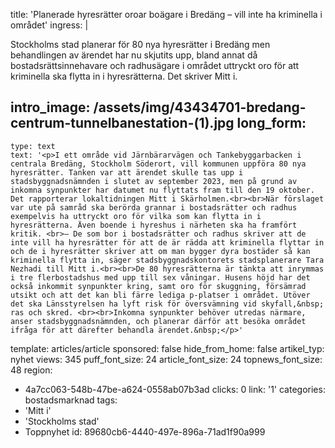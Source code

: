 title: 'Planerade hyresrätter oroar boägare i Bredäng – vill inte ha kriminella i området'
ingress: |
  <p>Stockholms stad planerar för 80 nya hyresrätter i Bredäng men behandlingen av ärendet har nu skjutits upp, bland annat då bostadsrättsinnehavare och radhusägare i området uttryckt oro för att kriminella ska flytta in i hyresrätterna. Det skriver Mitt i.
  </p>
  
intro_image: /assets/img/43434701-bredang-centrum-tunnelbanestation-(1).jpg
long_form:
  -
    type: text
    text: '<p>I ett område vid Järnbärarvägen och Tankebyggarbacken i centrala Bredäng, Stockholm Söderort, vill kommunen uppföra 80 nya hyresrätter. Tanken var att ärendet skulle tas upp i stadsbyggnadsnämnden i slutet av september 2023, men på grund av inkomna synpunkter har datumet nu flyttats fram till den 19 oktober. Det rapporterar lokaltidningen Mitt i Skärholmen.<br><br>När förslaget var ute på samråd ska berörda grannar i bostadsrätter och radhus exempelvis ha uttryckt oro för vilka som kan flytta in i hyresrätterna. Även boende i hyreshus i närheten ska ha framfört kritik. <br>– De som bor i bostadsrätter och radhus skriver att de inte vill ha hyresrätter för att de är rädda att kriminella flyttar in och de i hyresrätter skriver att om man bygger dyra bostäder så kan kriminella flytta in, säger stadsbyggnadskontorets stadsplanerare Tara Nezhadi till Mitt i.<br><br>De 80 hyresrätterna är tänkta att inrymmas i tre flerbostadshus med upp till sex våningar. Husens höjd har det också inkommit synpunkter kring, samt oro för skuggning, försämrad utsikt och att det kan bli färre lediga p-platser i området. Utöver det ska Länsstyrelsen ha lyft risk för översvämning vid skyfall,&nbsp; ras och skred. <br><br>Inkomna synpunkter behöver utredas närmare, anser stadsbyggnadsnämnden, och planerar därför att besöka området ifråga för att därefter behandla ärendet.&nbsp;</p>'
template: articles/article
sponsored: false
hide_from_home: false
artikel_typ: nyhet
views: 345
puff_font_size: 24
article_font_size: 24
topnews_font_size: 48
region:
  - 4a7cc063-548b-47be-a624-0558ab07b3ad
clicks: 0
link: '1'
categories: bostadsmarknad
tags:
  - 'Mitt i'
  - 'Stockholms stad'
  - Toppnyhet
id: 89680cb6-4440-497e-896a-71ad1f90a999
